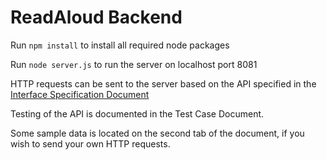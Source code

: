 # ReadAloud Backend
Run `npm install` to install all required node packages

Run `node server.js` to run the server on localhost port 8081

HTTP requests can be sent to the server based on the API specified in the [Interface Specification Document](https://docs.google.com/spreadsheets/d/1gNJLbXxi0g_cgOnHEjXZEuWhSY55yiNT/edit?usp=sharing&ouid=108168860311561889311&rtpof=true&sd=true)

Testing of the API is documented in the Test Case Document.

Some sample data is located on the second tab of the document, if you wish to send your own HTTP requests.
